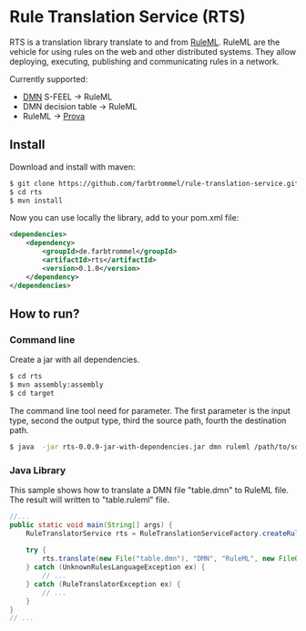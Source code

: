 # Rule Translation Service (RTS)

RTS is a translation library translate to and from [RuleML](http://wiki.ruleml.org/).
RuleML are the vehicle for using rules on the web and other distributed systems. 
They allow deploying, executing, publishing and communicating rules in a network.

Currently supported:

* [DMN](http://www.omg.org/spec/DMN/) S-FEEL -> RuleML
* DMN decision table -> RuleML
* RuleML -> [Prova](http://www.prova.ws/)

## Install

Download and install with maven:

```sh
$ git clone https://github.com/farbtrommel/rule-translation-service.git rts
$ cd rts
$ mvn install
```

Now you can use locally the library, add to your pom.xml file:
```xml
<dependencies>
    <dependency>
        <groupId>de.farbtrommel</groupId>
        <artifactId>rts</artifactId>
        <version>0.1.0</version>
    </dependency>
</dependencies>
```

## How to run?

### Command line

Create a jar with all dependencies.
```sh
$ cd rts
$ mvn assembly:assembly
$ cd target
```

The command line tool need for parameter. The first parameter is the input type, 
second the output type, third the source path, fourth the destination path.
```sh
$ java  -jar rts-0.0.9-jar-with-dependencies.jar dmn ruleml /path/to/source /path/to/destination 
```

### Java Library

This sample shows how to translate a DMN file "table.dmn" to RuleML file. The result will written to "table.ruleml" file.

```java
//...
public static void main(String[] args) {
    RuleTranslatorService rts = RuleTranslationServiceFactory.createRuleTranslationService();
      
    try {
        rts.translate(new File("table.dmn"), "DMN", "RuleML", new FileOutputStream("table.ruleml"));
    } catch (UnknownRulesLanguageException ex) {
        // ...
    } catch (RuleTranslatorException ex) {
        // ...
    }
}
// ...
```
